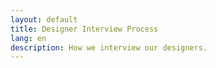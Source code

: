 ```yaml
---
layout: default
title: Designer Interview Process
lang: en
description: How we interview our designers.
---
```



